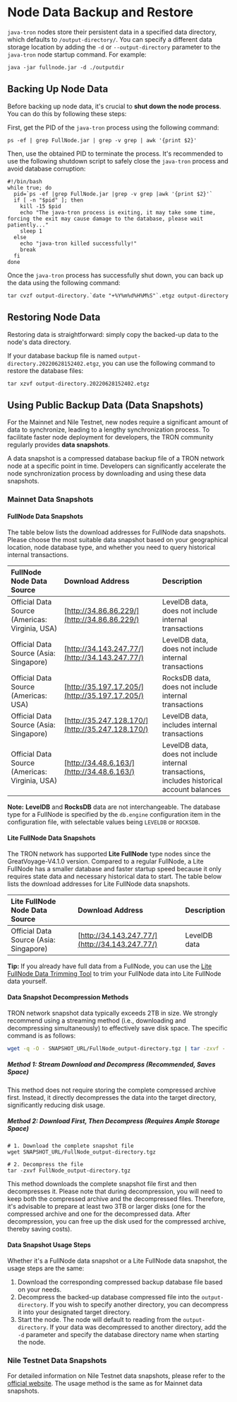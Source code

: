# Node Data Backup and Restore

`java-tron` nodes store their persistent data in a specified data directory, which defaults to `/output-directory/`. You can specify a different data storage location by adding the `-d` or `--output-directory` parameter to the `java-tron` node startup command. For example:

```
java -jar fullnode.jar -d ./outputdir
```


## Backing Up Node Data

Before backing up node data, it's crucial to **shut down the node process**. You can do this by following these steps:

First, get the PID of the `java-tron` process using the following command:

```
ps -ef | grep FullNode.jar | grep -v grep | awk '{print $2}'
```

Then, use the obtained PID to terminate the process. It's recommended to use the following shutdown script to safely close the `java-tron` process and avoid database corruption:

```bash!
#!/bin/bash
while true; do
  pid=`ps -ef |grep FullNode.jar |grep -v grep |awk '{print $2}'`
  if [ -n "$pid" ]; then
    kill -15 $pid
    echo "The java-tron process is exiting, it may take some time, forcing the exit may cause damage to the database, please wait patiently..."
    sleep 1
  else
    echo "java-tron killed successfully!"
    break
  fi
done
```

Once the `java-tron` process has successfully shut down, you can back up the data using the following command:

```
tar cvzf output-directory.`date "+%Y%m%d%H%M%S"`.etgz output-directory
```


## Restoring Node Data

Restoring data is straightforward: simply copy the backed-up data to the node's data directory.

If your database backup file is named `output-directory.20220628152402.etgz`, you can use the following command to restore the database files:

```
tar xzvf output-directory.20220628152402.etgz
```


## Using Public Backup Data (Data Snapshots)

For the Mainnet and Nile Testnet, new nodes require a significant amount of data to synchronize, leading to a lengthy synchronization process. To facilitate faster node deployment for developers, the TRON community regularly provides **data snapshots**.

A data snapshot is a compressed database backup file of a TRON network node at a specific point in time. Developers can significantly accelerate the node synchronization process by downloading and using these data snapshots.

### Mainnet Data Snapshots

#### FullNode Data Snapshots

The table below lists the download addresses for FullNode data snapshots. Please choose the most suitable data snapshot based on your geographical location, node database type, and whether you need to query historical internal transactions.

| FullNode Node Data Source | Download Address | Description |
| :------------------------ | :--------------- | :---------- |
| Official Data Source (Americas: Virginia, USA) | [http://34.86.86.229/](http://34.86.86.229/) | LevelDB data, does not include internal transactions |
| Official Data Source (Asia: Singapore) | [http://34.143.247.77/](http://34.143.247.77/) | LevelDB data, does not include internal transactions |
| Official Data Source (Americas: USA) | [http://35.197.17.205/](http://35.197.17.205/) | RocksDB data, does not include internal transactions |
| Official Data Source (Asia: Singapore) | [http://35.247.128.170/](http://35.247.128.170/) | LevelDB data, includes internal transactions |
| Official Data Source (Americas: Virginia, USA) | [http://34.48.6.163/](http://34.48.6.163/) | LevelDB data, does not include internal transactions, includes historical account balances |

**Note:** **LevelDB** and **RocksDB** data are not interchangeable. The database type for a FullNode is specified by the `db.engine` configuration item in the configuration file, with selectable values being `LEVELDB` or `ROCKSDB`.

#### Lite FullNode Data Snapshots

The TRON network has supported **Lite FullNode** type nodes since the GreatVoyage-V4.1.0 version. Compared to a regular FullNode, a Lite FullNode has a smaller database and faster startup speed because it only requires state data and necessary historical data to start. The table below lists the download addresses for Lite FullNode data snapshots.

| Lite FullNode Node Data Source | Download Address | Description |
| :----------------------------- | :--------------- | :---------- |
| Official Data Source (Asia: Singapore) | [http://34.143.247.77/](http://34.143.247.77/) | LevelDB data |

**Tip:** If you already have full data from a FullNode, you can use the [Lite FullNode Data Trimming Tool](https://tronprotocol.github.io/documentation-zh/using_javatron/toolkit/#_6) to trim your FullNode data into Lite FullNode data yourself.

#### Data Snapshot Decompression Methods

TRON network snapshot data typically exceeds 2TB in size. We strongly recommend using a streaming method (i.e., downloading and decompressing simultaneously) to effectively save disk space. The specific command is as follows:

```bash
wget -q -O - SNAPSHOT_URL/FullNode_output-directory.tgz | tar -zxvf -
```

##### Method 1: Stream Download and Decompress (Recommended, Saves Space)

This method does not require storing the complete compressed archive first. Instead, it directly decompresses the data into the target directory, significantly reducing disk usage.

##### Method 2: Download First, Then Decompress (Requires Ample Storage Space)

```
# 1. Download the complete snapshot file
wget SNAPSHOT_URL/FullNode_output-directory.tgz

# 2. Decompress the file
tar -zxvf FullNode_output-directory.tgz
```

This method downloads the complete snapshot file first and then decompresses it. Please note that during decompression, you will need to keep both the compressed archive and the decompressed files. Therefore, it's advisable to prepare at least two 3TB or larger disks (one for the compressed archive and one for the decompressed data. After decompression, you can free up the disk used for the compressed archive, thereby saving costs).

#### Data Snapshot Usage Steps

Whether it's a FullNode data snapshot or a Lite FullNode data snapshot, the usage steps are the same:

1.  Download the corresponding compressed backup database file based on your needs.
2.  Decompress the backed-up database compressed file into the `output-directory`. If you wish to specify another directory, you can decompress it into your designated target directory.
3.  Start the node. The node will default to reading from the `output-directory`. If your data was decompressed to another directory, add the `-d` parameter and specify the database directory name when starting the node.

### Nile Testnet Data Snapshots

For detailed information on Nile Testnet data snapshots, please refer to the [official website](https://nileex.io/). The usage method is the same as for Mainnet data snapshots.
